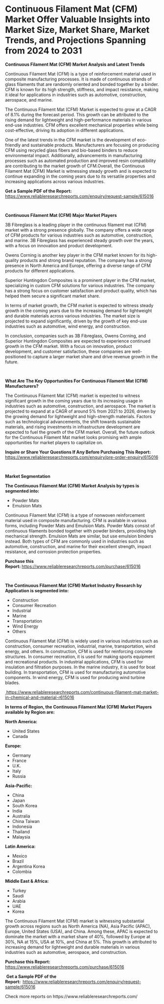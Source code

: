 <p><h1>Continuous Filament Mat (CFM) Market Offer Valuable Insights into Market Size, Market Share, Market Trends, and Projections Spanning from 2024 to 2031</h1></p><p><strong>Continuous Filament Mat (CFM) Market Analysis and Latest Trends</strong></p>
<p><p>Continuous Filament Mat (CFM) is a type of reinforcement material used in composite manufacturing processes. It is made of continuous strands of glass filaments that are randomly oriented and bonded together by a binder. CFM is known for its high strength, stiffness, and impact resistance, making it ideal for applications in industries such as automotive, construction, aerospace, and marine.</p><p>The Continuous Filament Mat (CFM) Market is expected to grow at a CAGR of 8.1% during the forecast period. This growth can be attributed to the rising demand for lightweight and high-performance materials in various end-use industries. CFM offers excellent mechanical properties while being cost-effective, driving its adoption in different applications.</p><p>One of the latest trends in the CFM market is the development of eco-friendly and sustainable products. Manufacturers are focusing on producing CFM using recycled glass fibers and bio-based binders to reduce environmental impact. Additionally, advancements in manufacturing processes such as automated production and improved resin compatibility are contributing to the market growth of CFM.Overall, the Continuous Filament Mat (CFM) Market is witnessing steady growth and is expected to continue expanding in the coming years due to its versatile properties and increasing applications across various industries.</p></p>
<p><strong>Get a Sample PDF of the Report:&nbsp;</strong> <a href="https://www.reliableresearchreports.com/enquiry/request-sample/615016">https://www.reliableresearchreports.com/enquiry/request-sample/615016</a></p>
<p>&nbsp;</p>
<p><strong>Continuous Filament Mat (CFM) Major Market Players</strong></p>
<p><p>3B Fibreglass is a leading player in the continuous filament mat (CFM) market with a strong presence globally. The company offers a wide range of CFM products for various industries such as automotive, construction, and marine. 3B Fibreglass has experienced steady growth over the years, with a focus on innovation and product development.</p><p>Owens Corning is another key player in the CFM market known for its high-quality products and strong brand reputation. The company has a strong presence in North America and Europe, offering a diverse range of CFM products for different applications.</p><p>Superior Huntingdon Composites is a prominent player in the CFM market, specializing in custom CFM solutions for various industries. The company has a strong focus on customer satisfaction and product quality, which has helped them secure a significant market share.</p><p>In terms of market growth, the CFM market is expected to witness steady growth in the coming years due to the increasing demand for lightweight and durable materials across various industries. The market size is projected to expand significantly, driven by the growth of key end-use industries such as automotive, wind energy, and construction.</p><p>In conclusion, companies such as 3B Fibreglass, Owens Corning, and Superior Huntingdon Composites are expected to experience continued growth in the CFM market. With a focus on innovation, product development, and customer satisfaction, these companies are well-positioned to capture a larger market share and drive revenue growth in the future.</p></p>
<p>&nbsp;</p>
<p><strong>What Are The Key Opportunities For Continuous Filament Mat (CFM) Manufacturers?</strong></p>
<p><p>The Continuous Filament Mat (CFM) market is expected to witness significant growth in the coming years due to its increasing usage in industries such as automotive, construction, and aerospace. The market is projected to expand at a CAGR of around 5% from 2021 to 2026, driven by the growing demand for lightweight and high-strength materials. Factors such as technological advancements, the shift towards sustainable materials, and rising investments in infrastructure development are expected to fuel the growth of the CFM market. Overall, the future outlook for the Continuous Filament Mat market looks promising with ample opportunities for market players to capitalize on.</p></p>
<p><strong>Inquire or Share Your Questions If Any Before Purchasing This Report:</strong> <a href="https://www.reliableresearchreports.com/enquiry/pre-order-enquiry/615016">https://www.reliableresearchreports.com/enquiry/pre-order-enquiry/615016</a></p>
<p>&nbsp;</p>
<p><strong>Market Segmentation</strong></p>
<p><strong>The Continuous Filament Mat (CFM) Market Analysis by types is segmented into:</strong></p>
<p><ul><li>Powder Mats</li><li>Emulsion Mats</li></ul></p>
<p><p>Continuous Filament Mat (CFM) is a type of nonwoven reinforcement material used in composite manufacturing. CFM is available in various forms, including Powder Mats and Emulsion Mats. Powder Mats consist of continuous filaments bonded together with powder binders, providing high mechanical strength. Emulsion Mats are similar, but use emulsion binders instead. Both types of CFM are commonly used in industries such as automotive, construction, and marine for their excellent strength, impact resistance, and corrosion protection properties.</p></p>
<p><strong>Purchase this Report:&nbsp;</strong><a href="https://www.reliableresearchreports.com/purchase/615016">https://www.reliableresearchreports.com/purchase/615016</a></p>
<p>&nbsp;</p>
<p><strong>The Continuous Filament Mat (CFM) Market Industry Research by Application is segmented into:</strong></p>
<p><ul><li>Construction</li><li>Consumer Recreation</li><li>Industrial</li><li>Marine</li><li>Transportation</li><li>Wind Energy</li><li>Others</li></ul></p>
<p><p>Continuous Filament Mat (CFM) is widely used in various industries such as construction, consumer recreation, industrial, marine, transportation, wind energy, and others. In construction, CFM is used for reinforcing concrete structures. In consumer recreation, it is used for making sports equipment and recreational products. In industrial applications, CFM is used for insulation and filtration purposes. In the marine industry, it is used for boat building. In transportation, CFM is used for manufacturing automotive components. In wind energy, CFM is used for producing wind turbine blades.</p></p>
<p><a href="https://www.reliableresearchreports.com/continuous-filament-mat-market-in-chemical-and-material-r615016">&nbsp;https://www.reliableresearchreports.com/continuous-filament-mat-market-in-chemical-and-material-r615016</a></p>
<p><strong>In terms of Region, the Continuous Filament Mat (CFM) Market Players available by Region are:</strong></p>
<p>
    <p> <strong> North America: </strong>
        <ul>
            <li>United States</li>
            <li>Canada</li>
        </ul>
        </p> 
    <p> <strong> Europe: </strong>
        <ul>
            <li>Germany</li>
            <li>France</li>
            <li>U.K.</li>
            <li>Italy</li>
            <li>Russia</li>
        </ul>
        </p> 
    <p> <strong> Asia-Pacific: </strong>
        <ul>
            <li>China</li>
            <li>Japan</li>
            <li>South Korea</li>
            <li>India</li>
            <li>Australia</li>
            <li>China Taiwan</li>
            <li>Indonesia</li>
            <li>Thailand</li>
            <li>Malaysia</li>
        </ul>
        </p> 
    <p> <strong> Latin America: </strong>
        <ul>
            <li>Mexico</li>
            <li>Brazil</li>
            <li>Argentina Korea</li>
            <li>Colombia</li>
        </ul>
        </p> 
    <p> <strong> Middle East & Africa: </strong>
        <ul>
            <li>Turkey</li>
            <li>Saudi</li>
            <li>Arabia</li>
            <li>UAE</li>
            <li>Korea</li>
        </ul>
    </p>
    </p>
<p><p>The Continuous Filament Mat (CFM) market is witnessing substantial growth across regions such as North America (NA), Asia Pacific (APAC), Europe, United States (USA), and China. Among these, APAC is expected to dominate the market with a market share of 40%, followed by Europe at 30%, NA at 15%, USA at 10%, and China at 5%. This growth is attributed to increasing demand for lightweight and durable materials in various industries such as automotive, aerospace, and construction.</p></p>
<p><strong>Purchase this Report: </strong><a href="https://www.reliableresearchreports.com/purchase/615016">https://www.reliableresearchreports.com/purchase/615016</a></p>
<p>&nbsp;<strong>Get a Sample PDF of the Report:&nbsp;&nbsp;</strong><a href="https://www.reliableresearchreports.com/enquiry/request-sample/615016">https://www.reliableresearchreports.com/enquiry/request-sample/615016</a></p>
<p><strong></strong></p>
<p>Check more reports on https://www.reliableresearchreports.com/</p>